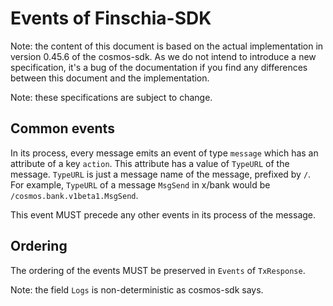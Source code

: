 
# Events of Finschia-SDK

Note: the content of this document is based on the actual implementation in version 0.45.6 of the cosmos-sdk. As we do not intend to introduce a new specification, it's a bug of the documentation if you find any differences between this document and the implementation.

Note: these specifications are subject to change.

## Common events

In its process, every message emits an event of type `message` which has an attribute of a key `action`. This attribute has a value of `TypeURL` of the message. `TypeURL` is just a message name of the message, prefixed by `/`. For example, `TypeURL` of a message `MsgSend` in x/bank would be `/cosmos.bank.v1beta1.MsgSend`.

This event MUST precede any other events in its process of the message.

## Ordering

The ordering of the events MUST be preserved in `Events` of `TxResponse`.

Note: the field `Logs` is non-deterministic as cosmos-sdk says.
